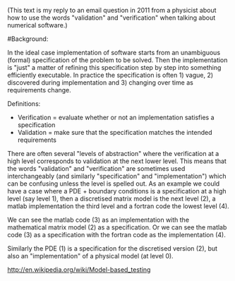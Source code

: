 (This text is my reply to an email question in 2011 from a physicist
about how to use the words "validation" and "verification" when
talking about numerical software.)

#Background:

In the ideal case implementation of software starts from an
unambiguous (formal) specification of the problem to be solved. Then
the implementation is "just" a matter of refining this specification
step by step into something efficiently executable. In practice the
specification is often 1) vague, 2) discovered during implementation
and 3) changing over time as requirements change.

Definitions:
* Verification = evaluate whether or not an implementation satisfies a specification
* Validation = make sure that the specification matches the intended requirements

There are often several "levels of abstraction" where the verification
at a high level corresponds to validation at the next lower level.
This means that the words "validation" and "verification" are
sometimes used interchangeably (and similarly "specification" and
"implementation") which can be confusing unless the level is spelled
out. As an example we could have a case where a PDE + boundary
conditions is a specification at a high level (say level 1), then a
discretised matrix model is the next level (2), a matlab
implementation the third level and a fortran code the lowest level
(4).

We can see the matlab code (3) as an implementation with the
mathematical matrix model (2) as a specification.
Or we can see the matlab code (3) as a specification with the fortran
code as the implementation (4).

Similarly the PDE (1) is a specification for the discretised version
(2), but also an "implementation" of a physical model (at level 0).

http://en.wikipedia.org/wiki/Model-based_testing
